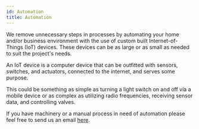 ```yaml
---
id: Automation
title: Automation
---
```


We remove unnecessary steps in processes by automating your home and/or business environment with the use of custom built Internet-of-Things (IoT) devices. These devices can be as large or as small as needed to suit the project's needs.

An IoT device is a computer device that can be outfitted with sensors, switches, and actuators, connected to the internet, and serves some purpose. 

This could be something as simple as turning a light switch on and off via a mobile device or as complex as utilizing radio frequencies, receiving sensor data, and controlling valves. 

If you have machinery or a manual process in need of automation please feel free to send us an email [here](mailto:luke@automatedtechnicalsolutions.com).
